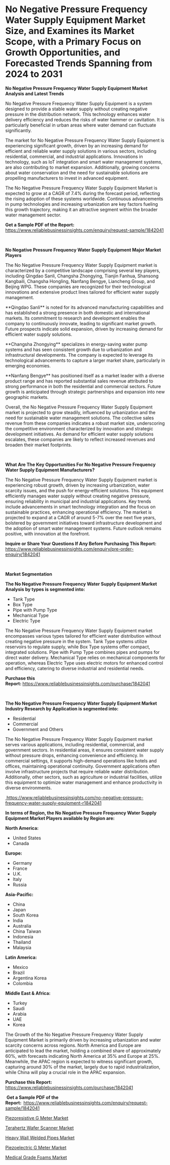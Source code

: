 <p><h1>No Negative Pressure Frequency Water Supply Equipment Market Size, and Examines its Market Scope, with a Primary Focus on Growth Opportunities, and Forecasted Trends Spanning from 2024 to 2031</h1></p><p><strong>No Negative Pressure Frequency Water Supply Equipment Market Analysis and Latest Trends</strong></p>
<p><p>No Negative Pressure Frequency Water Supply Equipment is a system designed to provide a stable water supply without creating negative pressure in the distribution network. This technology enhances water delivery efficiency and reduces the risks of water hammer or cavitation. It is particularly beneficial in urban areas where water demand can fluctuate significantly. </p><p>The market for No Negative Pressure Frequency Water Supply Equipment is experiencing significant growth, driven by an increasing demand for efficient and reliable water supply solutions in various sectors, including residential, commercial, and industrial applications. Innovations in technology, such as IoT integration and smart water management systems, are also contributing to market expansion. Additionally, growing concerns about water conservation and the need for sustainable solutions are propelling manufacturers to invest in advanced equipment.</p><p>The No Negative Pressure Frequency Water Supply Equipment Market is expected to grow at a CAGR of 7.4% during the forecast period, reflecting the rising adoption of these systems worldwide. Continuous advancements in pump technologies and increasing urbanization are key factors fueling this growth trajectory, making it an attractive segment within the broader water management sector.</p></p>
<p><strong>Get a Sample PDF of the Report:&nbsp;</strong> <a href="https://www.reliablebusinessinsights.com/enquiry/request-sample/1842041?utm_campaign=1734&utm_medium=2&utm_source=Github&utm_content=ia&utm_term=19102024&utm_id=no-negative-pressure-frequency-water-supply-equipment">https://www.reliablebusinessinsights.com/enquiry/request-sample/1842041</a></p>
<p>&nbsp;</p>
<p><strong>No Negative Pressure Frequency Water Supply Equipment Major Market Players</strong></p>
<p><p>The No Negative Pressure Frequency Water Supply Equipment market is characterized by a competitive landscape comprising several key players, including Qingdao Sanli, Changsha Zhongying, Tianjin Fanhua, Shansong Kangbaili, Changsha Hongling, Nanfang Bengye, Liancheng Group, and Beijing WPG. These companies are recognized for their technological innovations and extensive product lines tailored for efficient water supply management.</p><p>**Qingdao Sanli** is noted for its advanced manufacturing capabilities and has established a strong presence in both domestic and international markets. Its commitment to research and development enables the company to continuously innovate, leading to significant market growth. Future prospects indicate solid expansion, driven by increasing demand for efficient water supply solutions.</p><p>**Changsha Zhongying** specializes in energy-saving water pump systems and has seen consistent growth due to urbanization and infrastructural developments. The company is expected to leverage its technological advancements to capture a larger market share, particularly in emerging economies.</p><p>**Nanfang Bengye** has positioned itself as a market leader with a diverse product range and has reported substantial sales revenue attributed to strong performance in both the residential and commercial sectors. Future growth is anticipated through strategic partnerships and expansion into new geographic markets.</p><p>Overall, the No Negative Pressure Frequency Water Supply Equipment market is projected to grow steadily, influenced by urbanization and the need for sustainable water management solutions. The collective sales revenue from these companies indicates a robust market size, underscoring the competitive environment characterized by innovation and strategic development initiatives. As demand for efficient water supply solutions escalates, these companies are likely to reflect increased revenues and broaden their market footprints.</p></p>
<p>&nbsp;</p>
<p><strong>What Are The Key Opportunities For No Negative Pressure Frequency Water Supply Equipment Manufacturers?</strong></p>
<p><p>The No Negative Pressure Frequency Water Supply Equipment market is experiencing robust growth, driven by increasing urbanization, water scarcity issues, and the push for energy-efficient solutions. This equipment efficiently manages water supply without creating negative pressure, ensuring reliability in municipal and industrial applications. Key trends include advancements in smart technology integration and the focus on sustainable practices, enhancing operational efficiency. The market is projected to expand at a CAGR of around 5-7% over the next five years, bolstered by government initiatives toward infrastructure development and the adoption of smart water management systems. Future outlook remains positive, with innovation at the forefront.</p></p>
<p><strong>Inquire or Share Your Questions If Any Before Purchasing This Report:</strong> <a href="https://www.reliablebusinessinsights.com/enquiry/pre-order-enquiry/1842041?utm_campaign=1734&utm_medium=2&utm_source=Github&utm_content=ia&utm_term=19102024&utm_id=no-negative-pressure-frequency-water-supply-equipment">https://www.reliablebusinessinsights.com/enquiry/pre-order-enquiry/1842041</a></p>
<p>&nbsp;</p>
<p><strong>Market Segmentation</strong></p>
<p><strong>The No Negative Pressure Frequency Water Supply Equipment Market Analysis by types is segmented into:</strong></p>
<p><ul><li>Tank Type</li><li>Box Type</li><li>Pipe with Pump Type</li><li>Mechanical Type</li><li>Electric Type</li></ul></p>
<p><p>The No Negative Pressure Frequency Water Supply Equipment market encompasses various types tailored for efficient water distribution without creating negative pressure in the system. Tank Type systems utilize reservoirs to regulate supply, while Box Type systems offer compact, integrated solutions. Pipe with Pump Type combines pipes and pumps for direct water delivery. Mechanical Type relies on mechanical components for operation, whereas Electric Type uses electric motors for enhanced control and efficiency, catering to diverse industrial and residential needs.</p></p>
<p><strong>Purchase this Report:&nbsp;</strong><a href="https://www.reliablebusinessinsights.com/purchase/1842041?utm_campaign=1734&utm_medium=2&utm_source=Github&utm_content=ia&utm_term=19102024&utm_id=no-negative-pressure-frequency-water-supply-equipment">https://www.reliablebusinessinsights.com/purchase/1842041</a></p>
<p>&nbsp;</p>
<p><strong>The No Negative Pressure Frequency Water Supply Equipment Market Industry Research by Application is segmented into:</strong></p>
<p><ul><li>Residential</li><li>Commercial</li><li>Government and Others</li></ul></p>
<p><p>The No Negative Pressure Frequency Water Supply Equipment market serves various applications, including residential, commercial, and government sectors. In residential areas, it ensures consistent water supply without pressure drops, enhancing convenience and efficiency. In commercial settings, it supports high-demand operations like hotels and offices, maintaining operational continuity. Government applications often involve infrastructure projects that require reliable water distribution. Additionally, other sectors, such as agriculture or industrial facilities, utilize this equipment to optimize water management and enhance productivity in diverse environments.</p></p>
<p><a href="https://www.reliablebusinessinsights.com/no-negative-pressure-frequency-water-supply-equipment-r1842041?utm_campaign=1734&utm_medium=2&utm_source=Github&utm_content=ia&utm_term=19102024&utm_id=no-negative-pressure-frequency-water-supply-equipment">&nbsp;https://www.reliablebusinessinsights.com/no-negative-pressure-frequency-water-supply-equipment-r1842041</a></p>
<p><strong>In terms of Region, the No Negative Pressure Frequency Water Supply Equipment Market Players available by Region are:</strong></p>
<p>
    <p> <strong> North America: </strong>
        <ul>
            <li>United States</li>
            <li>Canada</li>
        </ul>
        </p> 
    <p> <strong> Europe: </strong>
        <ul>
            <li>Germany</li>
            <li>France</li>
            <li>U.K.</li>
            <li>Italy</li>
            <li>Russia</li>
        </ul>
        </p> 
    <p> <strong> Asia-Pacific: </strong>
        <ul>
            <li>China</li>
            <li>Japan</li>
            <li>South Korea</li>
            <li>India</li>
            <li>Australia</li>
            <li>China Taiwan</li>
            <li>Indonesia</li>
            <li>Thailand</li>
            <li>Malaysia</li>
        </ul>
        </p> 
    <p> <strong> Latin America: </strong>
        <ul>
            <li>Mexico</li>
            <li>Brazil</li>
            <li>Argentina Korea</li>
            <li>Colombia</li>
        </ul>
        </p> 
    <p> <strong> Middle East & Africa: </strong>
        <ul>
            <li>Turkey</li>
            <li>Saudi</li>
            <li>Arabia</li>
            <li>UAE</li>
            <li>Korea</li>
        </ul>
    </p>
    </p>
<p><p>The Growth of the No Negative Pressure Frequency Water Supply Equipment Market is primarily driven by increasing urbanization and water scarcity concerns across regions. North America and Europe are anticipated to lead the market, holding a combined share of approximately 60%, with forecasts indicating North America at 35% and Europe at 25%. Meanwhile, the APAC region is expected to witness significant growth, capturing around 30% of the market, largely due to rapid industrialization, while China will play a crucial role in the APAC expansion.</p></p>
<p><strong>Purchase this Report: </strong><a href="https://www.reliablebusinessinsights.com/purchase/1842041?utm_campaign=1734&utm_medium=2&utm_source=Github&utm_content=ia&utm_term=19102024&utm_id=no-negative-pressure-frequency-water-supply-equipment">https://www.reliablebusinessinsights.com/purchase/1842041</a></p>
<p>&nbsp;<strong>Get a Sample PDF of the Report:&nbsp;&nbsp;</strong><a href="https://www.reliablebusinessinsights.com/enquiry/request-sample/1842041?utm_campaign=1734&utm_medium=2&utm_source=Github&utm_content=ia&utm_term=19102024&utm_id=no-negative-pressure-frequency-water-supply-equipment">https://www.reliablebusinessinsights.com/enquiry/request-sample/1842041</a></p>
<p><strong></strong></p>
<p><p><a href="https://www.linkedin.com/pulse/global-piezoresistive-g-meter-industry-analysis-share-growth-lwonc?utm_campaign=1734&utm_medium=2&utm_source=Github&utm_content=ia&utm_term=19102024&utm_id=no-negative-pressure-frequency-water-supply-equipment">Piezoresistive G Meter Market</a></p><p><a href="https://www.linkedin.com/pulse/exploring-terahertz-wafer-scanner-market-strategic-insights-growth-0g64c?utm_campaign=1734&utm_medium=2&utm_source=Github&utm_content=ia&utm_term=19102024&utm_id=no-negative-pressure-frequency-water-supply-equipment">Terahertz Wafer Scanner Market</a></p><p><a href="https://www.linkedin.com/pulse/heavy-wall-welded-pipes-market-dynamics-application-types-emerging-dtjzf?utm_campaign=1734&utm_medium=2&utm_source=Github&utm_content=ia&utm_term=19102024&utm_id=no-negative-pressure-frequency-water-supply-equipment">Heavy Wall Welded Pipes Market</a></p><p><a href="https://www.linkedin.com/pulse/piezoelectric-g-meter-market-forecast-global-trends-analysis-w7hgc?utm_campaign=1734&utm_medium=2&utm_source=Github&utm_content=ia&utm_term=19102024&utm_id=no-negative-pressure-frequency-water-supply-equipment">Piezoelectric G Meter Market</a></p><p><a href="https://www.linkedin.com/pulse/medical-grade-foams-market-revolution-size-share-emerging-trends-6dlcf?utm_campaign=1734&utm_medium=2&utm_source=Github&utm_content=ia&utm_term=19102024&utm_id=no-negative-pressure-frequency-water-supply-equipment">Medical Grade Foams Market</a></p></p>